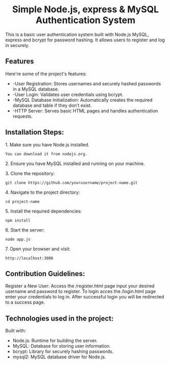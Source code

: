 <h1 align="center" id="title">Simple Node.js, express & MySQL Authentication System</h1>

<p id="description">This is a basic user authentication system built with Node.js MySQL, express and bcrypt for password hashing. It allows users to register and log in securely.</p>

  
  
<h2>Features</h2>

Here're some of the project's features:

*   \-User Registration: Stores usernames and securely hashed passwords in a MySQL database.
*   \-User Login: Validates user credentials using bcrypt.
*   \-MySQL Database Initialization: Automatically creates the required database and table if they don’t exist.
*   \-HTTP Server: Serves basic HTML pages and handles authentication requests.

<h2>Installation Steps:</h2>

<p>1. Make sure you have Node.js installed.</p>

```
You can download it from nodejs.org.
```

<p>2. Ensure you have MySQL installed and running on your machine.</p>

<p>3. Clone the repository:</p>

```
git clone https://github.com/yourusername/project-name.git
```

<p>4. Navigate to the project directory:</p>

```
cd project-name
```

<p>5. Install the required dependencies:</p>

```
npm install 
```

<p>6. Start the server:</p>

```
node app.js
```

<p>7. Open your browser and visit:</p>

```
http://localhost:3006
```

<h2>Contribution Guidelines:</h2>

Register a New User: Access the /register.html page input your desired username and password to register. To login acces the /login.html page enter your credentials to log in. After successful login you will be redirected to a success page.

  
  
<h2>Technologies used in the project:</h2>
Built with:

*   Node.js: Runtime for building the server.
*   MySQL: Database for storing user information.
*   bcrypt: Library for securely hashing passwords.
*   mysql2: MySQL database driver for Node.js.
